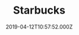 ---
date: 2019-04-12T10:57:52.000Z
title: Starbucks
latitude: 52.598642
longitude: -0.42193
url: https://www.starbucks.co.uk
category: checkin
---